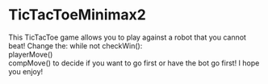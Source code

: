# TicTacToeMinimax2
This TicTacToe game allows you to play against a robot that you cannot beat! Change the: 
while not checkWin():     
playerMove()     
compMove() 
to decide if you want to go first or have the bot go first! 
I hope you enjoy!
